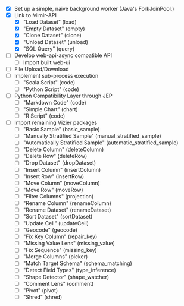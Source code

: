 
- [x] Set up a simple, naive background worker (Java's ForkJoinPool.)
- [x] Link to Mimir-API
    - [x] "Load Dataset" (load)
    - [x] "Empty Dataset" (empty)
    - [x] "Clone Dataset" (clone)
    - [x] "Unload Dataset" (unload)
    - [x] "SQL Query" (query)
- [ ] Develop web-api-async compatible API
    - [ ] Import built web-ui
- [ ] File Upload/Download
- [ ] Implement sub-process execution
    - [ ] "Scala Script" (code)
    - [ ] "Python Script" (code)
- [ ] Python Compatibility Layer through JEP
    - [ ] "Markdown Code" (code)
    - [ ] "Simple Chart" (chart)
    - [ ] "R Script" (code)
- [ ] Import remaining Vizier packages
    - [ ] "Basic Sample" (basic_sample)
    - [ ] "Manually Stratified Sample" (manual_stratified_sample)
    - [ ] "Automatically Stratified Sample" (automatic_stratified_sample)
    - [ ] "Delete Column" (deleteColumn)
    - [ ] "Delete Row" (deleteRow)
    - [ ] "Drop Dataset" (dropDataset)
    - [ ] "Insert Column" (insertColumn)
    - [ ] "Insert Row" (insertRow)
    - [ ] "Move Column" (moveColumn)
    - [ ] "Move Row" (moveRow)
    - [ ] "Filter Columns" (projection)
    - [ ] "Rename Column" (renameColumn)
    - [ ] "Rename Dataset" (renameDataset)
    - [ ] "Sort Dataset" (sortDataset)
    - [ ] "Update Cell" (updateCell)
    - [ ] "Geocode" (geocode)
    - [ ] "Fix Key Column" (repair_key)
    - [ ] "Missing Value Lens" (missing_value)
    - [ ] "Fix Sequence" (missing_key)
    - [ ] "Merge Columns" (picker)
    - [ ] "Match Target Schema" (schema_matching)
    - [ ] "Detect Field Types" (type_inference)
    - [ ] "Shape Detector" (shape_watcher)
    - [ ] "Comment Lens" (comment)
    - [ ] "Pivot" (pivot)
    - [ ] "Shred" (shred)
